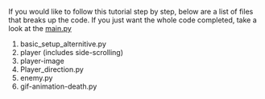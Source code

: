 If you would like to follow this tutorial step by step, below are a list of files that breaks up the code. If you just want the whole code completed, take a look at the [main.py](https://github.com/Jamster3000/The-Coding-Corner-Tutorials/blob/main/Python/Pygame/main.py)

1. basic_setup_alternitive.py
2. player (includes side-scrolling)
3. player-image
4. Player_direction.py
5. enemy.py
6. gif-animation-death.py
